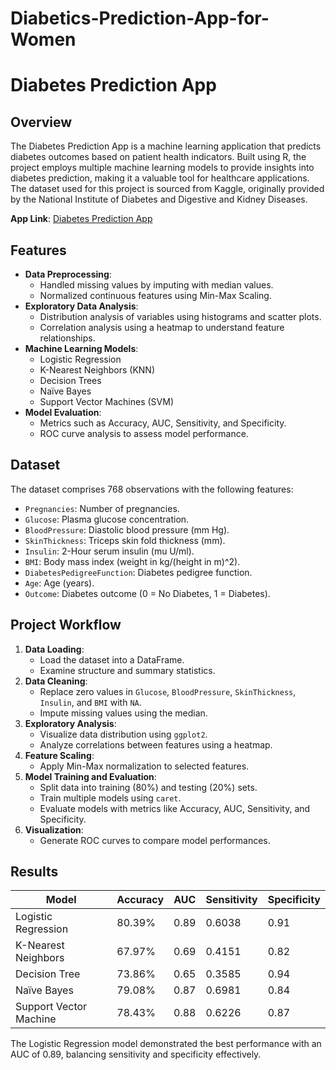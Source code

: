 # Diabetics-Prediction-App-for-Women
# Diabetes Prediction App

## Overview
The Diabetes Prediction App is a machine learning application that predicts diabetes outcomes based on patient health indicators. Built using R, the project employs multiple machine learning models to provide insights into diabetes prediction, making it a valuable tool for healthcare applications. The dataset used for this project is sourced from Kaggle, originally provided by the National Institute of Diabetes and Digestive and Kidney Diseases.

**App Link**: [Diabetes Prediction App](https://kiranchakkapally.shinyapps.io/diabetes_prediction_app/)

## Features
- **Data Preprocessing**:
  - Handled missing values by imputing with median values.
  - Normalized continuous features using Min-Max Scaling.
- **Exploratory Data Analysis**:
  - Distribution analysis of variables using histograms and scatter plots.
  - Correlation analysis using a heatmap to understand feature relationships.
- **Machine Learning Models**:
  - Logistic Regression
  - K-Nearest Neighbors (KNN)
  - Decision Trees
  - Naïve Bayes
  - Support Vector Machines (SVM)
- **Model Evaluation**:
  - Metrics such as Accuracy, AUC, Sensitivity, and Specificity.
  - ROC curve analysis to assess model performance.

## Dataset
The dataset comprises 768 observations with the following features:
- `Pregnancies`: Number of pregnancies.
- `Glucose`: Plasma glucose concentration.
- `BloodPressure`: Diastolic blood pressure (mm Hg).
- `SkinThickness`: Triceps skin fold thickness (mm).
- `Insulin`: 2-Hour serum insulin (mu U/ml).
- `BMI`: Body mass index (weight in kg/(height in m)^2).
- `DiabetesPedigreeFunction`: Diabetes pedigree function.
- `Age`: Age (years).
- `Outcome`: Diabetes outcome (0 = No Diabetes, 1 = Diabetes).

## Project Workflow
1. **Data Loading**:
   - Load the dataset into a DataFrame.
   - Examine structure and summary statistics.
2. **Data Cleaning**:
   - Replace zero values in `Glucose`, `BloodPressure`, `SkinThickness`, `Insulin`, and `BMI` with `NA`.
   - Impute missing values using the median.
3. **Exploratory Analysis**:
   - Visualize data distribution using `ggplot2`.
   - Analyze correlations between features using a heatmap.
4. **Feature Scaling**:
   - Apply Min-Max normalization to selected features.
5. **Model Training and Evaluation**:
   - Split data into training (80%) and testing (20%) sets.
   - Train multiple models using `caret`.
   - Evaluate models with metrics like Accuracy, AUC, Sensitivity, and Specificity.
6. **Visualization**:
   - Generate ROC curves to compare model performances.

## Results
| Model                | Accuracy | AUC   | Sensitivity | Specificity |
|----------------------|----------|-------|-------------|-------------|
| Logistic Regression  | 80.39%   | 0.89  | 0.6038      | 0.91        |
| K-Nearest Neighbors  | 67.97%   | 0.69  | 0.4151      | 0.82        |
| Decision Tree        | 73.86%   | 0.65  | 0.3585      | 0.94        |
| Naïve Bayes          | 79.08%   | 0.87  | 0.6981      | 0.84        |
| Support Vector Machine | 78.43% | 0.88  | 0.6226      | 0.87        |

The Logistic Regression model demonstrated the best performance with an AUC of 0.89, balancing sensitivity and specificity effectively.

